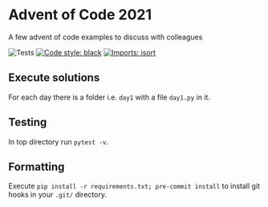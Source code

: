 # Advent of Code 2021

A few advent of code examples to discuss with colleagues

![Tests](https://github.com/paddyroddy/python_template/workflows/Tests/badge.svg)
[![Code style: black](https://img.shields.io/badge/code%20style-black-000000.svg)](https://github.com/ambv/black)
[![Imports: isort](https://img.shields.io/badge/%20imports-isort-%231674b1?style=flat&labelColor=ef8336)](https://pycqa.github.io/isort/)

## Execute solutions

For each day there is a folder i.e. `day1` with a file `day1.py` in it.
## Testing

In top directory run `pytest -v`.
## Formatting

Execute `pip install -r requirements.txt; pre-commit install` to install git hooks in your `.git/` directory.
